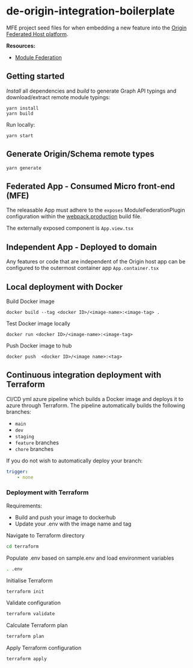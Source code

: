 # de-origin-integration-boilerplate
MFE project seed files for when embedding a new feature into the [Origin Federated Host platform](https://github.com/HoareLea/de-origin).

**Resources:**
- [Module Federation](https://webpack.js.org/concepts/module-federation/)

## Getting started

_Install_ all dependencies and _build_ to generate Graph API typings and download/extract remote module typings:

```
yarn install
yarn build
```

Run locally:

```
yarn start
```

## Generate Origin/Schema remote types

```
yarn generate
```

## Federated App - Consumed Micro front-end (MFE) 
The releasable App must adhere to the `exposes` ModuleFederationPlugin configuration within the [webpack.production](./build-utils/webpack.production.js) build file.

The externally exposed component is `App.view.tsx`

## Independent App - Deployed to domain
Any features or code that are independent of the Origin host app can be configured to the outermost container app `App.container.tsx`


## Local deployment with Docker

Build Docker image
```shell
docker build --tag <docker ID>/<image-name>:<image-tag> .
```
Test Docker image locally
```shell
docker run <docker ID>/<image-name>:<image-tag>
```
Push Docker image to hub
```shell
docker push  <docker ID>/<image name>:<tag>
```

## Continuous integration deployment with Terraform

CI/CD yml azure pipeline which builds a Docker image and deploys it to azure through Terraform.
The pipeline automatically builds the following branches:
- `main`
- `dev`
- `staging`
- `feature` branches
- `chore` branches


If you do not wish to automatically deploy your branch:
```yml
trigger:
    - none
```

### Deployment with Terraform

Requirements:
- Build and push your image to dockerhub
- Update your .env with the image name and tag
  
Navigate to Terraform directory
```bash
cd terraform
```
Populate .env based on sample.env and load environment variables
```bash
. .env
```
Initialise Terraform
```bash
terraform init
```
Validate configuration
```bash
terraform validate
```
Calculate Terraform plan
```bash
terraform plan
```
Apply Terraform configuration
```bash
terraform apply
```
